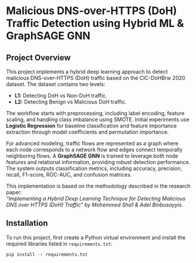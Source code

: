 # Malicious DNS-over-HTTPS (DoH) Traffic Detection using Hybrid ML & GraphSAGE GNN

## Project Overview
This project implements a hybrid deep learning approach to detect malicious DNS-over-HTTPS (DoH) traffic based on the CIC-DoHBrw 2020 dataset. The dataset contains two levels:

- **L1:** Detecting DoH vs Non-DoH traffic.  
- **L2:** Detecting Benign vs Malicious DoH traffic.

The workflow starts with preprocessing, including label encoding, feature scaling, and handling class imbalance using SMOTE. Initial experiments use **Logistic Regression** for baseline classification and feature importance extraction through model coefficients and permutation importance.

For advanced modeling, traffic flows are represented as a graph where each node corresponds to a network flow and edges connect temporally neighboring flows. A **GraphSAGE GNN** is trained to leverage both node features and relational information, providing robust detection performance. The system outputs classification metrics, including accuracy, precision, recall, F1-score, ROC-AUC, and confusion matrices.

This implementation is based on the methodology described in the research paper:  
*“Implementing a Hybrid Deep Learning Technique for Detecting Malicious DNS over HTTPS (DoH) Traffic” by Mohemmed Sha1 & Adel Binbusayyis.*

## Installation
To run this project, first create a Python virtual environment and install the required libraries listed in `requirements.txt`:

```bash
pip install -r requirements.txt
